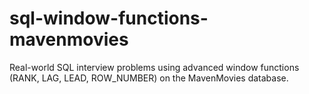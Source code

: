 # sql-window-functions-mavenmovies
Real-world SQL interview problems using advanced window functions (RANK, LAG, LEAD, ROW_NUMBER) on the MavenMovies database.
